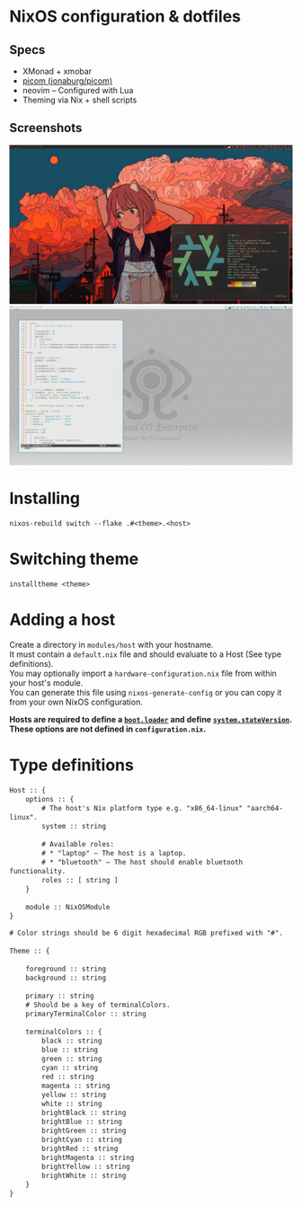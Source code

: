 # NixOS configuration & dotfiles

## Specs

* XMonad + xmobar
* [picom (jonaburg/picom)](https://github.com/jonaburg/picom)
* neovim – Configured with Lua
* Theming via Nix + shell scripts

## Screenshots

![Gruvbox theme](.githubassets/gruvbox.png)
![PaperColor theme](.githubassets/papercolor.png)

# Installing

```
nixos-rebuild switch --flake .#<theme>.<host>
```

# Switching theme

```
installtheme <theme>
```

# Adding a host

Create a directory in `modules/host` with your hostname.  
It must contain a `default.nix` file and should evaluate to a Host (See type definitions).  
You may optionally import a `hardware-configuration.nix` file from within your host's module.  
You can generate this file using `nixos-generate-config` or you can copy it from your own NixOS configuration.

**Hosts are required to define a [`boot.loader`](https://search.nixos.org/options?query=boot.loader) and define [`system.stateVersion`](https://search.nixos.org/options?query=system.stateVersion).**
**These options are not defined in `configuration.nix`.**

# Type definitions

```
Host :: {
    options :: {
        # The host's Nix platform type e.g. "x86_64-linux" "aarch64-linux".
        system :: string

        # Available roles:
        # * "laptop" — The host is a laptop.
        # * "bluetooth" — The host should enable bluetooth functionality.
        roles :: [ string ]
    }

    module :: NixOSModule
}
```

```
# Color strings should be 6 digit hexadecimal RGB prefixed with "#".

Theme :: {

    foreground :: string
    background :: string

    primary :: string
    # Should be a key of terminalColors.
    primaryTerminalColor :: string

    terminalColors :: {
        black :: string
        blue :: string
        green :: string
        cyan :: string
        red :: string
        magenta :: string
        yellow :: string
        white :: string
        brightBlack :: string
        brightBlue :: string
        brightGreen :: string
        brightCyan :: string
        brightRed :: string
        brightMagenta :: string
        brightYellow :: string
        brightWhite :: string
    }
}
```
